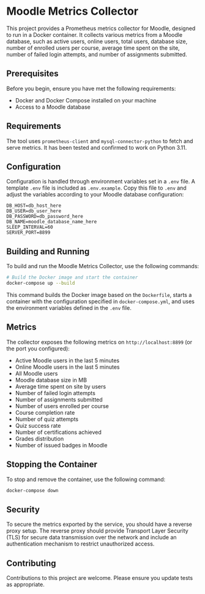 # Moodle Metrics Collector

This project provides a Prometheus metrics collector for Moodle, designed to run in a Docker container. It collects various metrics from a Moodle database, such as active users, online users, total users, database size, number of enrolled users per course, average time spent on the site, number of failed login attempts, and number of assignments submitted.

## Prerequisites

Before you begin, ensure you have met the following requirements:
- Docker and Docker Compose installed on your machine
- Access to a Moodle database

## Requirements

The tool uses `prometheus-client` and `mysql-connector-python` to fetch and serve metrics. It has been tested and confirmed to work on Python 3.11.

## Configuration

Configuration is handled through environment variables set in a `.env` file. A template `.env` file is included as `.env.example`. Copy this file to `.env` and adjust the variables according to your Moodle database configuration:

```
DB_HOST=db_host_here
DB_USER=db_user_here
DB_PASSWORD=db_password_here
DB_NAME=moodle_database_name_here
SLEEP_INTERVAL=60
SERVER_PORT=8899
```

## Building and Running

To build and run the Moodle Metrics Collector, use the following commands:

```sh
# Build the Docker image and start the container
docker-compose up --build
```

This command builds the Docker image based on the `Dockerfile`, starts a container with the configuration specified in `docker-compose.yml`, and uses the environment variables defined in the `.env` file.

## Metrics

The collector exposes the following metrics on `http://localhost:8899` (or the port you configured):

- Active Moodle users in the last 5 minutes
- Online Moodle users in the last 5 minutes
- All Moodle users
- Moodle database size in MB
- Average time spent on site by users
- Number of failed login attempts
- Number of assignments submitted
- Number of users enrolled per course
- Course completion rate
- Number of quiz attempts
- Quiz success rate
- Number of certifications achieved
- Grades distribution
- Number of issued badges in Moodle

## Stopping the Container

To stop and remove the container, use the following command:

```sh
docker-compose down
```

## Security

To secure the metrics exported by the service, you should have a reverse proxy setup. The reverse proxy should provide Transport Layer Security (TLS) for secure data transmission over the network and include an authentication mechanism to restrict unauthorized access.

## Contributing

Contributions to this project are welcome. Please ensure you update tests as appropriate.